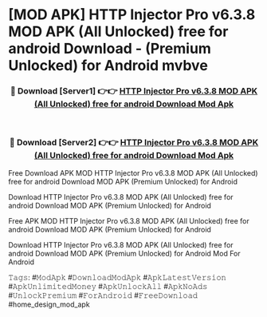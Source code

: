 # [MOD APK] HTTP Injector Pro v6.3.8 MOD APK (All Unlocked) free for android Download - (Premium Unlocked) for Android mvbve



<div align="center">
<h3>🔴 Download [Server1] 👉👉 <a href="https://momento.my/?title=HTTP_Injector_Pro_v6.3.8_MOD_APK_(All_Unlocked)_free_for_android_Download">HTTP Injector Pro v6.3.8 MOD APK (All Unlocked) free for android Download Mod Apk</a></h3><br>

<h3>🔴 Download [Server2] 👉👉 <a href="https://momento.my/?title=HTTP_Injector_Pro_v6.3.8_MOD_APK_(All_Unlocked)_free_for_android_Download">HTTP Injector Pro v6.3.8 MOD APK (All Unlocked) free for android Download Mod Apk</a></h3>
</div>



Free Download APK MOD HTTP Injector Pro v6.3.8 MOD APK (All Unlocked) free for android Download MOD APK (Premium Unlocked) for Android

Download HTTP Injector Pro v6.3.8 MOD APK (All Unlocked) free for android Download MOD APK (Premium Unlocked) for Android

Free APK MOD HTTP Injector Pro v6.3.8 MOD APK (All Unlocked) free for android Download MOD APK (Premium Unlocked) for Android

Download HTTP Injector Pro v6.3.8 MOD APK (All Unlocked) free for android Download MOD APK (Premium Unlocked) for Android Mod For Android

𝚃𝚊𝚐𝚜: #𝙼𝚘𝚍𝙰𝚙𝚔 #𝙳𝚘𝚠𝚗𝚕𝚘𝚊𝚍𝙼𝚘𝚍𝙰𝚙𝚔 #𝙰𝚙𝚔𝙻𝚊𝚝𝚎𝚜𝚝𝚅𝚎𝚛𝚜𝚒𝚘𝚗 #𝙰𝚙𝚔𝚄𝚗𝚕𝚒𝚖𝚒𝚝𝚎𝚍𝙼𝚘𝚗𝚎𝚢 #𝙰𝚙𝚔𝚄𝚗𝚕𝚘𝚌𝚔𝙰𝚕𝚕 #𝙰𝚙𝚔𝙽𝚘𝙰𝚍𝚜 #𝚄𝚗𝚕𝚘𝚌𝚔𝙿𝚛𝚎𝚖𝚒𝚞𝚖 #𝙵𝚘𝚛𝙰𝚗𝚍𝚛𝚘𝚒𝚍 #𝙵𝚛𝚎𝚎𝙳𝚘𝚠𝚗𝚕𝚘𝚊𝚍 #home_design_mod_apk
